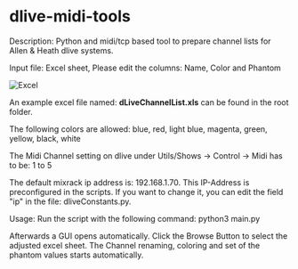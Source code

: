 # dlive-midi-tools
Description: Python and midi/tcp based tool to prepare channel lists for Allen &amp; Heath dlive systems.

Input file: Excel sheet, Please edit the columns: Name, Color and Phantom

![Excel](excel.jpg)

An example excel file named: **dLiveChannelList.xls** can be found in the root folder. 

The following colors are allowed:
blue, red, light blue, magenta, green, yellow, black, white

The Midi Channel setting on dlive under Utils/Shows -> Control -> Midi has to be: 1 to 5

The default mixrack ip address is: 192.168.1.70. This IP-Address is preconfigured in the scripts. If you want to change it, you can edit the field "ip" in the file: dliveConstants.py.   

Usage: Run the script with the following command: python3 main.py 

Afterwards a GUI opens automatically. Click the Browse Button to select the adjusted excel sheet. The Channel renaming, coloring and set of the phantom values starts automatically.


